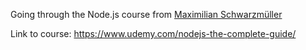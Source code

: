 Going through the Node.js course from [Maximilian Schwarzmüller](https://www.udemy.com/user/maximilian-schwarzmuller/)

Link to course: https://www.udemy.com/nodejs-the-complete-guide/

